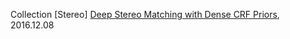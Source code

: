 
Collection
[Stereo] [Deep Stereo Matching with Dense CRF Priors](https://arxiv.org/pdf/1612.02401.pdf), 2016.12.08
